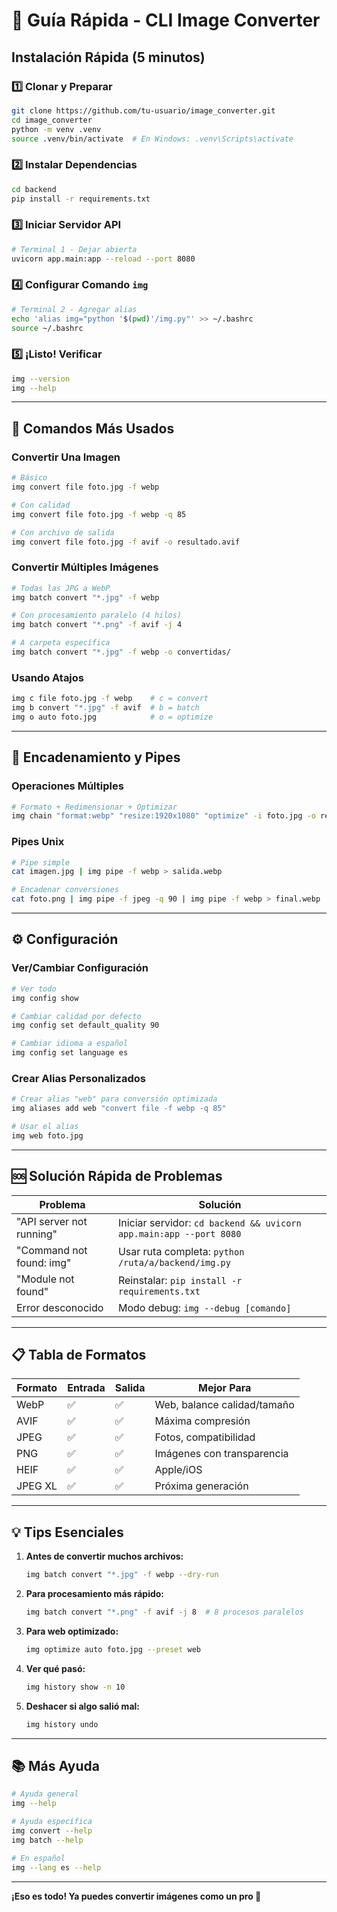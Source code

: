# 🚀 Guía Rápida - CLI Image Converter

## Instalación Rápida (5 minutos)

### 1️⃣ Clonar y Preparar
```bash
git clone https://github.com/tu-usuario/image_converter.git
cd image_converter
python -m venv .venv
source .venv/bin/activate  # En Windows: .venv\Scripts\activate
```

### 2️⃣ Instalar Dependencias
```bash
cd backend
pip install -r requirements.txt
```

### 3️⃣ Iniciar Servidor API
```bash
# Terminal 1 - Dejar abierta
uvicorn app.main:app --reload --port 8080
```

### 4️⃣ Configurar Comando `img`
```bash
# Terminal 2 - Agregar alias
echo 'alias img="python '$(pwd)'/img.py"' >> ~/.bashrc
source ~/.bashrc
```

### 5️⃣ ¡Listo! Verificar
```bash
img --version
img --help
```

---

## 📸 Comandos Más Usados

### Convertir Una Imagen
```bash
# Básico
img convert file foto.jpg -f webp

# Con calidad
img convert file foto.jpg -f webp -q 85

# Con archivo de salida
img convert file foto.jpg -f avif -o resultado.avif
```

### Convertir Múltiples Imágenes
```bash
# Todas las JPG a WebP
img batch convert "*.jpg" -f webp

# Con procesamiento paralelo (4 hilos)
img batch convert "*.png" -f avif -j 4

# A carpeta específica
img batch convert "*.jpg" -f webp -o convertidas/
```

### Usando Atajos
```bash
img c file foto.jpg -f webp    # c = convert
img b convert "*.jpg" -f avif  # b = batch  
img o auto foto.jpg            # o = optimize
```

---

## 🔗 Encadenamiento y Pipes

### Operaciones Múltiples
```bash
# Formato + Redimensionar + Optimizar
img chain "format:webp" "resize:1920x1080" "optimize" -i foto.jpg -o resultado.webp
```

### Pipes Unix
```bash
# Pipe simple
cat imagen.jpg | img pipe -f webp > salida.webp

# Encadenar conversiones
cat foto.png | img pipe -f jpeg -q 90 | img pipe -f webp > final.webp
```

---

## ⚙️ Configuración

### Ver/Cambiar Configuración
```bash
# Ver todo
img config show

# Cambiar calidad por defecto
img config set default_quality 90

# Cambiar idioma a español
img config set language es
```

### Crear Alias Personalizados
```bash
# Crear alias "web" para conversión optimizada
img aliases add web "convert file -f webp -q 85"

# Usar el alias
img web foto.jpg
```

---

## 🆘 Solución Rápida de Problemas

| Problema | Solución |
|----------|----------|
| "API server not running" | Iniciar servidor: `cd backend && uvicorn app.main:app --port 8080` |
| "Command not found: img" | Usar ruta completa: `python /ruta/a/backend/img.py` |
| "Module not found" | Reinstalar: `pip install -r requirements.txt` |
| Error desconocido | Modo debug: `img --debug [comando]` |

---

## 📋 Tabla de Formatos

| Formato | Entrada | Salida | Mejor Para |
|---------|---------|--------|------------|
| WebP | ✅ | ✅ | Web, balance calidad/tamaño |
| AVIF | ✅ | ✅ | Máxima compresión |
| JPEG | ✅ | ✅ | Fotos, compatibilidad |
| PNG | ✅ | ✅ | Imágenes con transparencia |
| HEIF | ✅ | ✅ | Apple/iOS |
| JPEG XL | ✅ | ✅ | Próxima generación |

---

## 💡 Tips Esenciales

1. **Antes de convertir muchos archivos:**
   ```bash
   img batch convert "*.jpg" -f webp --dry-run
   ```

2. **Para procesamiento más rápido:**
   ```bash
   img batch convert "*.png" -f avif -j 8  # 8 procesos paralelos
   ```

3. **Para web optimizado:**
   ```bash
   img optimize auto foto.jpg --preset web
   ```

4. **Ver qué pasó:**
   ```bash
   img history show -n 10
   ```

5. **Deshacer si algo salió mal:**
   ```bash
   img history undo
   ```

---

## 📚 Más Ayuda

```bash
# Ayuda general
img --help

# Ayuda específica
img convert --help
img batch --help

# En español
img --lang es --help
```

---

**¡Eso es todo! Ya puedes convertir imágenes como un pro 🎉**
